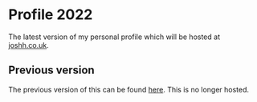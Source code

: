 # Profile 2022

The latest version of my personal profile which will be hosted at [joshh.co.uk](https://www.joshh.co.uk).

## Previous version

The previous version of this can be found [here](https://github.com/StalaK/Profile). This is no longer hosted.